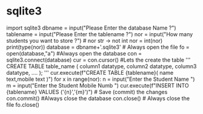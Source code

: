 # sqlite3
import sqlite3  dbname = input("Please Enter the database Name ?") tablename = input("Please Enter the tablename  ?") nor = input("How many students you want to store ?")  # nor str -> not int nor = int(nor) print(type(nor))  database = dbname+'.sqlite3' # Always open the file fo = open(database,"a")    #Always open the database con = sqlite3.connect(database) cur = con.cursor()  #Lets the create the table ''' CREATE TABLE table_name (     column1 datatype,     column2 datatype,     column3 datatype,    .... ); ''' cur.execute(f"CREATE TABLE {tablename}( name text,mobile text )")  for x in range(nor):     n = input("Enter the Student Name  ")     m = input("Enter the Student Mobile Numb  ")     cur.execute(f"INSERT INTO {tablename} VALUES ('{n}','{m}')") # Save (commit) the changes con.commit()  #Always close the database con.close()    # Always close the file fo.close()

